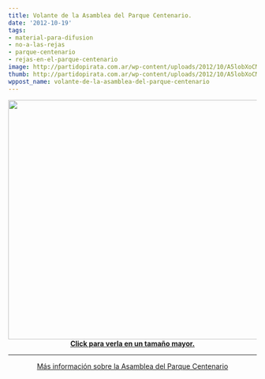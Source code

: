 ```yaml
---
title: Volante de la Asamblea del Parque Centenario.
date: '2012-10-19'
tags:
- material-para-difusion
- no-a-las-rejas
- parque-centenario
- rejas-en-el-parque-centenario
image: http://partidopirata.com.ar/wp-content/uploads/2012/10/A5lobXoCMAAu8ju.jpg-large.jpg
thumb: http://partidopirata.com.ar/wp-content/uploads/2012/10/A5lobXoCMAAu8ju.jpg-large-150x150.jpg
wppost_name: volante-de-la-asamblea-del-parque-centenario
---
```


<p style="text-align: center;"><a href="http://partidopirata.com.ar/wp-content/uploads/2012/10/A5lobXoCMAAu8ju.jpg-large.jpg"><img class="aligncenter  wp-image-6951" title="A5lobXoCMAAu8ju.jpg large" src="http://partidopirata.com.ar/wp-content/uploads/2012/10/A5lobXoCMAAu8ju.jpg-large.jpg" alt="" width="687" height="485" /><strong>Click para verla en un tamaño mayor.</strong></a></p>


<hr />
<p style="text-align: center;"><a href="http://partidopirata.com.ar/6904/la-destruccion-de-la-huerta-comunitaria-del-parque-centenario">Más información sobre la Asamblea del Parque Centenario</a></p>
